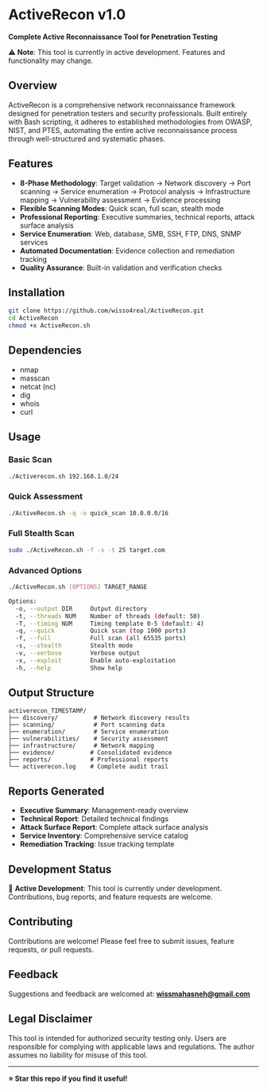 # ActiveRecon v1.0

**Complete Active Reconnaissance Tool for Penetration Testing**

⚠️ **Note**: This tool is currently in active development. Features and functionality may change.

## Overview

ActiveRecon is a comprehensive network reconnaissance framework designed for penetration testers and security professionals. Built entirely with Bash scripting, it adheres to established methodologies from OWASP, NIST, and PTES, automating the entire active reconnaissance process through well-structured and systematic phases.
## Features

- **8-Phase Methodology**: Target validation → Network discovery → Port scanning → Service enumeration → Protocol analysis → Infrastructure mapping → Vulnerability assessment → Evidence processing
- **Flexible Scanning Modes**: Quick scan, full scan, stealth mode
- **Professional Reporting**: Executive summaries, technical reports, attack surface analysis
- **Service Enumeration**: Web, database, SMB, SSH, FTP, DNS, SNMP services
- **Automated Documentation**: Evidence collection and remediation tracking
- **Quality Assurance**: Built-in validation and verification checks

## Installation

```bash
git clone https://github.com/wisso4real/ActiveRecon.git
cd ActiveRecon
chmod +x ActiveRecon.sh
```

## Dependencies

- nmap
- masscan
- netcat (nc)
- dig
- whois
- curl

## Usage

### Basic Scan
```bash
./Activerecon.sh 192.168.1.0/24
```

### Quick Assessment
```bash
./ActiveRecon.sh -q -o quick_scan 10.0.0.0/16
```

### Full Stealth Scan
```bash
sudo ./ActiveRecon.sh -f -s -t 25 target.com
```

### Advanced Options
```bash
./ActiveRecon.sh [OPTIONS] TARGET_RANGE

Options:
  -o, --output DIR     Output directory
  -t, --threads NUM    Number of threads (default: 50)
  -T, --timing NUM     Timing template 0-5 (default: 4)
  -q, --quick          Quick scan (top 1000 ports)
  -f, --full           Full scan (all 65535 ports)
  -s, --stealth        Stealth mode
  -v, --verbose        Verbose output
  -x, --exploit        Enable auto-exploitation
  -h, --help           Show help
```

## Output Structure

```
activerecon_TIMESTAMP/
├── discovery/          # Network discovery results
├── scanning/           # Port scanning data
├── enumeration/        # Service enumeration
├── vulnerabilities/    # Security assessment
├── infrastructure/     # Network mapping
├── evidence/          # Consolidated evidence
├── reports/           # Professional reports
└── activerecon.log    # Complete audit trail
```

## Reports Generated

- **Executive Summary**: Management-ready overview
- **Technical Report**: Detailed technical findings
- **Attack Surface Report**: Complete attack surface analysis
- **Service Inventory**: Comprehensive service catalog
- **Remediation Tracking**: Issue tracking template

## Development Status

🚧 **Active Development**: This tool is currently under development. Contributions, bug reports, and feature requests are welcome.

## Contributing

Contributions are welcome! Please feel free to submit issues, feature requests, or pull requests.

## Feedback

Suggestions and feedback are welcomed at: **wissmahasneh@gmail.com**

## Legal Disclaimer

This tool is intended for authorized security testing only. Users are responsible for complying with applicable laws and regulations. The author assumes no liability for misuse of this tool.

---

**⭐ Star this repo if you find it useful!**
